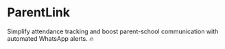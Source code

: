 # ParentLink
Simplify attendance tracking and boost parent-school communication with automated WhatsApp alerts. 🔥
